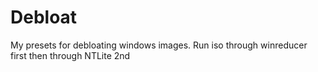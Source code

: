 # Debloat
My presets for debloating windows images. Run iso through winreducer first then through NTLite 2nd
